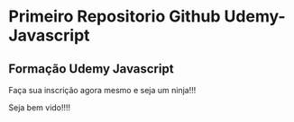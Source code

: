 # Primeiro Repositorio Github Udemy-Javascript
## Formação Udemy Javascript

Faça sua inscrição agora mesmo e seja um ninja!!!

Seja bem vido!!!!
